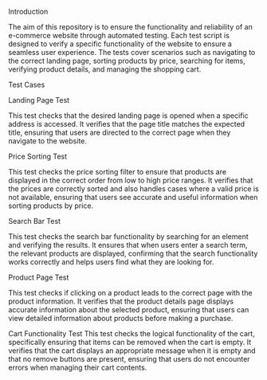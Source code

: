 Introduction

The aim of this repository is to ensure the functionality and reliability of an e-commerce website through automated testing.
Each test script is designed to verify a specific functionality of the website to ensure a seamless user experience. 
The tests cover scenarios such as navigating to the correct landing page, sorting products by price, searching for items, verifying product details, and managing the shopping cart.

Test Cases

Landing Page Test

This test checks that the desired landing page is opened when a specific address is accessed.
It verifies that the page title matches the expected title, ensuring that users are directed to the correct page when they navigate to the website.

Price Sorting Test

This test checks the price sorting filter to ensure that products are displayed in the correct order from low to high price ranges.
It verifies that the prices are correctly sorted and also handles cases where a valid price is not available, ensuring that users see accurate and useful information when sorting products by price.

Search Bar Test

This test checks the search bar functionality by searching for an element and verifying the results.
It ensures that when users enter a search term, the relevant products are displayed, confirming that the search functionality works correctly and helps users find what they are looking for.

Product Page Test

This test checks if clicking on a product leads to the correct page with the product information. 
It verifies that the product details page displays accurate information about the selected product, ensuring that users can view detailed information about products before making a purchase.

Cart Functionality Test
This test checks the logical functionality of the cart, specifically ensuring that items can be removed when the cart is empty.
It verifies that the cart displays an appropriate message when it is empty and that no remove buttons are present, ensuring that users do not encounter errors when managing their cart contents.
